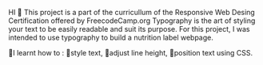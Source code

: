 HI 🥂
This project is a part of the curricullum of the Responsive Web Desing Certification offered by FreecodeCamp.org
Typography is the art of styling your text to be easily readable and suit its purpose.
For this project, I was intended to use typography to build a nutrition label webpage. 

📝I learnt how to :
🚀style text, 
🚀adjust line height, 
🚀position text using CSS.
